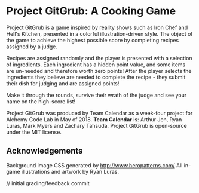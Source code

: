 # Project GitGrub: A Cooking Game
Project GitGrub is a game inspired by reality shows such as Iron Chef and Hell's Kitchen, presented in a colorful illustration-driven style. The object of the game to achieve the highest possible score by completing recipes assigned by a judge.

Recipes are assigned randomly and the player is presented with a selection of ingredients. Each ingredient has a hidden point value, and some items are un-needed and therefore worth zero points! After the player selects the ingredients they believe are needed to complete the recipe - they submit their dish for judging and are assigned points!

Make it through the rounds, survive their wrath of the judge and see your name on the high-score list!

Project GitGrub was produced by Team Calendar as a week-four project for Alchemy Code Lab in May of 2018. **Team Calendar** is: Arthur Jen, Ryan Luras, Mark Myers and Zachary Tahsuda. Project GitGrub is open-source under the MIT license.

## Acknowledgements
Background image CSS generated by http://www.heropatterns.com/ 
All in-game illustrations and artwork by Ryan Luras.

// initial grading/feedback commit